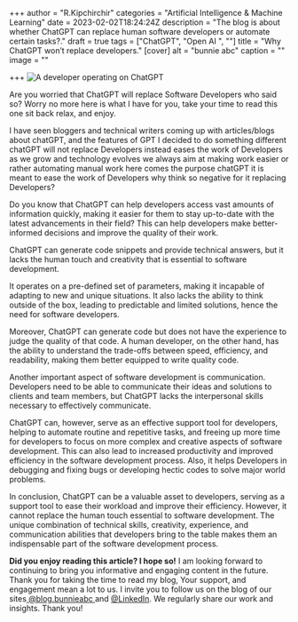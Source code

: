 +++
author = "R.Kipchirchir"
categories = "Artificial Intelligence & Machine Learning"
date = 2023-02-02T18:24:24Z
description = "The blog is about whether ChatGPT can replace human software developers or automate certain tasks?."
draft = true
tags = ["ChatGPT", "Open AI ", ""]
title = "Why ChatGPT won’t replace developers."
[cover]
alt = "bunnie abc"
caption = ""
image = ""

+++
![A developer operating on ChatGPT](/uploads/chatgpt.webp "Developer operating ChatGPT")

Are you worried that ChatGPT will replace Software Developers who said so? Worry no more here is what I have for you, take your time to read this one sit back relax, and enjoy.

I have seen bloggers and technical writers coming up with articles/blogs about chatGPT, and the features of GPT I decided to do something different chatGPT will not replace Developers instead eases the work of Developers as we grow and technology evolves we always aim at making work easier or rather automating manual work here comes the purpose chatGPT it is meant to ease the work of Developers why think so negative for it replacing Developers?

Do you know that ChatGPT can help developers access vast amounts of information quickly, making it easier for them to stay up-to-date with the latest advancements in their field? This can help developers make better-informed decisions and improve the quality of their work.

ChatGPT can generate code snippets and provide technical answers, but it lacks the human touch and creativity that is essential to software development.

It operates on a pre-defined set of parameters, making it incapable of adapting to new and unique situations. It also lacks the ability to think outside of the box, leading to predictable and limited solutions, hence the need for software developers.

Moreover, ChatGPT can generate code but does not have the experience to judge the quality of that code. A human developer, on the other hand, has the ability to understand the trade-offs between speed, efficiency, and readability, making them better equipped to write quality code.

Another important aspect of software development is communication. Developers need to be able to communicate their ideas and solutions to clients and team members, but ChatGPT lacks the interpersonal skills necessary to effectively communicate.

ChatGPT can, however, serve as an effective support tool for developers, helping to automate routine and repetitive tasks, and freeing up more time for developers to focus on more complex and creative aspects of software development. This can also lead to increased productivity and improved efficiency in the software development process. Also, it helps Developers in debugging and fixing bugs or developing hectic codes to solve major world problems.

In conclusion, ChatGPT can be a valuable asset to developers, serving as a support tool to ease their workload and improve their efficiency. However, it cannot replace the human touch essential to software development. The unique combination of technical skills, creativity, experience, and communication abilities that developers bring to the table makes them an indispensable part of the software development process.

**Did you enjoy reading this article? I hope so!** I am looking forward to continuing to bring you informative and engaging content in the future. Thank you for taking the time to read my blog, Your support, and engagement mean a lot to us. I invite you to follow us on the blog of our sites[ ]()[@blog.bunnieabc ](https://blog.bunnieabc.com/ "blog.bunnieabc")and [@LinkedIn](https://www.linkedin.com/company/87436739/ "LinkedIn"). We regularly share our work and insights. Thank you!